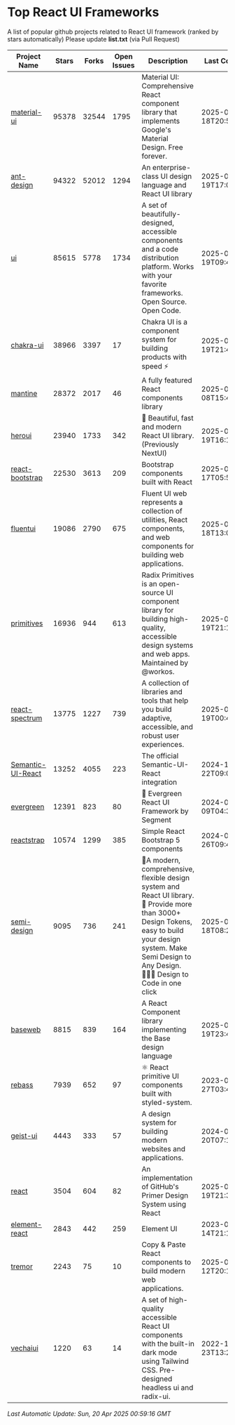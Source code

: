 # Top React UI Frameworks

A list of popular github projects related to React UI framework (ranked by stars automatically)
Please update **list.txt** (via Pull Request)

| Project Name | Stars | Forks | Open Issues | Description | Last Commit |
| ------------ | ----- | ----- | ----------- | ----------- | ----------- |
| [material-ui](https://github.com/mui/material-ui) |95378|32544|1795|Material UI: Comprehensive React component library that implements Google&#39;s Material Design. Free forever.|2025-04-18T20:51:07Z|
| [ant-design](https://github.com/ant-design/ant-design) |94322|52012|1294|An enterprise-class UI design language and React UI library|2025-04-19T17:01:44Z|
| [ui](https://github.com/shadcn-ui/ui) |85615|5778|1734|A set of beautifully-designed, accessible components and a code distribution platform. Works with your favorite frameworks. Open Source. Open Code.|2025-04-19T09:48:16Z|
| [chakra-ui](https://github.com/chakra-ui/chakra-ui) |38966|3397|17|Chakra UI is a component system for building products with speed ⚡️|2025-04-19T21:49:00Z|
| [mantine](https://github.com/mantinedev/mantine) |28372|2017|46|A fully featured React components library|2025-04-08T15:44:11Z|
| [heroui](https://github.com/heroui-inc/heroui) |23940|1733|342|🚀 Beautiful, fast and modern React UI library. (Previously NextUI)|2025-04-19T16:12:45Z|
| [react-bootstrap](https://github.com/react-bootstrap/react-bootstrap) |22530|3613|209|Bootstrap components built with React|2025-04-17T05:51:27Z|
| [fluentui](https://github.com/microsoft/fluentui) |19086|2790|675|Fluent UI web represents a collection of utilities, React components, and web components for building web applications.|2025-04-18T13:05:16Z|
| [primitives](https://github.com/radix-ui/primitives) |16936|944|613|Radix Primitives is an open-source UI component library for building high-quality, accessible design systems and web apps. Maintained by @workos.|2025-04-19T21:17:31Z|
| [react-spectrum](https://github.com/adobe/react-spectrum) |13775|1227|739|A collection of libraries and tools that help you build adaptive, accessible, and robust user experiences.|2025-04-19T00:47:22Z|
| [Semantic-UI-React](https://github.com/Semantic-Org/Semantic-UI-React) |13252|4055|223|The official Semantic-UI-React integration|2024-11-22T09:09:59Z|
| [evergreen](https://github.com/segmentio/evergreen) |12391|823|80|🌲 Evergreen React UI Framework by Segment|2024-07-09T04:30:28Z|
| [reactstrap](https://github.com/reactstrap/reactstrap) |10574|1299|385|Simple React Bootstrap 5 components|2024-09-26T09:40:49Z|
| [semi-design](https://github.com/DouyinFE/semi-design) |9095|736|241|🚀A modern, comprehensive, flexible design system and React UI library. 🎨 Provide more than 3000+ Design Tokens, easy to build your design system. Make Semi Design to Any Design.  🧑🏻‍💻 Design to Code in one click |2025-04-18T08:28:07Z|
| [baseweb](https://github.com/uber/baseweb) |8815|839|164|A React Component library implementing the Base design language|2025-03-19T23:48:02Z|
| [rebass](https://github.com/rebassjs/rebass) |7939|652|97|:atom_symbol: React primitive UI components built with styled-system.|2023-07-27T03:42:53Z|
| [geist-ui](https://github.com/geist-org/geist-ui) |4443|333|57|A design system for building modern websites and applications.|2024-07-20T07:18:46Z|
| [react](https://github.com/primer/react) |3504|604|82|An implementation of GitHub&#39;s Primer Design System using React|2025-04-19T21:34:56Z|
| [element-react](https://github.com/ElemeFE/element-react) |2843|442|259|Element UI|2023-01-14T21:13:08Z|
| [tremor](https://github.com/tremorlabs/tremor) |2243|75|10|Copy &amp; Paste React components to build modern web applications. |2025-04-12T20:15:29Z|
| [vechaiui](https://github.com/vechai/vechaiui) |1220|63|14|A set of high-quality accessible React UI components with the built-in dark mode using Tailwind CSS. Pre-designed headless ui and radix-ui.|2022-12-23T13:29:41Z|

*Last Automatic Update: Sun, 20 Apr 2025 00:59:16 GMT*